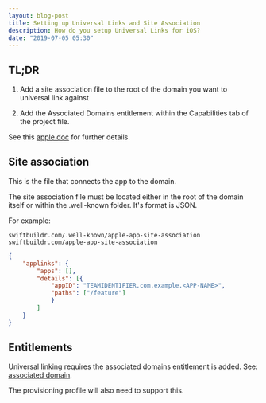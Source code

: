 ```yaml
---
layout: blog-post
title: Setting up Universal Links and Site Association
description: How do you setup Universal Links for iOS?
date: "2019-07-05 05:30"
---
```


## TL;DR

1. Add a site association file to the root of the domain you want to universal link against

2. Add the Associated Domains entitlement within the Capabilities tab of the project file.

See this [apple doc](https://developer.apple.com/documentation/uikit/inter-process_communication/allowing_apps_and_websites_to_link_to_your_content/enabling_universal_links) for further details.

## Site association

This is the file that connects the app to the domain.

The site association file must be located either in the root of the domain itself or within the .well-known folder. It's format is JSON.

For example:

`swiftbuildr.com/.well-known/apple-app-site-association`
`swiftbuildr.com/apple-app-site-association`

```json
{
    "applinks": {
        "apps": [],
        "details": [{
            "appID": "TEAMIDENTIFIER.com.example.<APP-NAME>",
            "paths": ["/feature"]
            }
        ]
    }
}
```

## Entitlements

Universal linking requires the associated domains entitlement is added. See: [associated domain](https://developer.apple.com/documentation/bundleresources/entitlements/com_apple_developer_associated-domains).

The provisioning profile will also need to support this.
